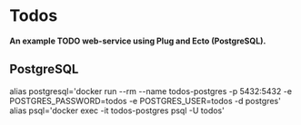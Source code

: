 # Todos

**An example TODO web-service using Plug and Ecto (PostgreSQL).**

## PostgreSQL

alias postgresql='docker run --rm --name todos-postgres -p 5432:5432 -e POSTGRES_PASSWORD=todos -e POSTGRES_USER=todos -d postgres'
alias psql='docker exec -it todos-postgres psql -U todos'


